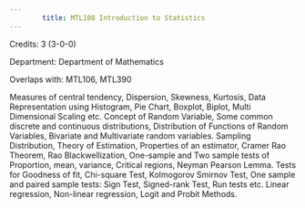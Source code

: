 ```yaml
---
        title: MTL108 Introduction to Statistics
---
```

Credits: 3 (3-0-0)

Department: Department of Mathematics

Overlaps with: MTL106, MTL390

Measures of central tendency, Dispersion, Skewness, Kurtosis, Data Representation using Histogram, Pie Chart, Boxplot, Biplot, Multi Dimensional Scaling etc. Concept of Random Variable, Some common discrete and continuous distributions, Distribution of Functions of Random Variables, Bivariate and Multivariate random variables. Sampling Distribution, Theory of Estimation, Properties of an estimator, Cramer Rao Theorem, Rao Blackwellization, One-sample and Two sample tests of Proportion, mean, variance, Critical regions, Neyman Pearson Lemma. Tests for Goodness of fit, Chi-square Test, Kolmogorov Smirnov Test, One sample and paired sample tests: Sign Test, Signed-rank Test, Run tests etc. Linear regression, Non-linear regression, Logit and Probit Methods.